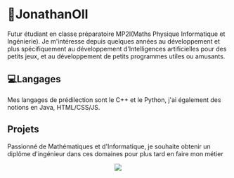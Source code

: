 # 👋JonathanOll

Futur étudiant en classe préparatoire MP2I(Maths Physique Informatique et Ingénierie). Je m'intéresse depuis quelques années au développement et plus spécifiquement au développement d'Intelligences artificielles pour des petits jeux, et au développement de petits programmes utiles ou amusants.
<br>

## 💻Langages

Mes langages de prédilection sont le C++ et le Python, j'ai également des notions en Java, HTML/CSS/JS.
<br>

## Projets

Passionné de Mathématiques et d'Informatique, je souhaite obtenir un diplôme d'ingénieur dans ces domaines pour plus tard en faire mon métier
<br>

<center> <img src="https://github-readme-stats.vercel.app/api/top-langs/?username=JonathanOll&theme=blue-green" /> </center>


<!--
**JonathanOll/JonathanOll** is a ✨ _special_ ✨ repository because its `README.md` (this file) appears on your GitHub profile.

Here are some ideas to get you started:

- 🔭 I’m currently working on ...
- 🌱 I’m currently learning ...
- 👯 I’m looking to collaborate on ...
- 🤔 I’m looking for help with ...
- 💬 Ask me about ...
- 📫 How to reach me: ...
- 😄 Pronouns: ...
- ⚡ Fun fact: ...
-->
